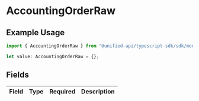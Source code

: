 # AccountingOrderRaw

## Example Usage

```typescript
import { AccountingOrderRaw } from "@unified-api/typescript-sdk/sdk/models/shared";

let value: AccountingOrderRaw = {};
```

## Fields

| Field       | Type        | Required    | Description |
| ----------- | ----------- | ----------- | ----------- |